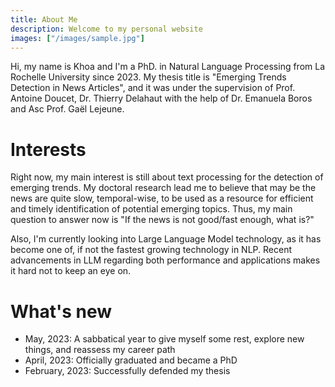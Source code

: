 ```yaml
---
title: About Me
description: Welcome to my personal website
images: ["/images/sample.jpg"]
---
```


Hi, my name is Khoa and I'm a PhD. in Natural Language Processing from La Rochelle University since 2023. My thesis title is "Emerging Trends Detection in News Articles", and it was under the supervision of Prof. Antoine Doucet, Dr. Thierry Delahaut with the help of Dr. Emanuela Boros and Asc Prof. Gaël Lejeune.


Interests
======

Right now, my main interest is still about text processing for the detection of emerging trends. My doctoral research lead me to believe that may be the news are quite slow, temporal-wise, to be used as a resource for efficient and timely identification of potential emerging topics. Thus, my main question to answer now is "If the news is not good/fast enough, what is?"

Also, I'm currently looking into Large Language Model technology, as it has become one of, if not the fastest growing technology in NLP. Recent advancements in LLM regarding both performance and applications makes it hard not to keep an eye on.


What's new
======

- May, 2023: A sabbatical year to give myself some rest, explore new things, and reassess my career path
- April, 2023: Officially graduated and became a PhD
- February, 2023: Successfully defended my thesis
